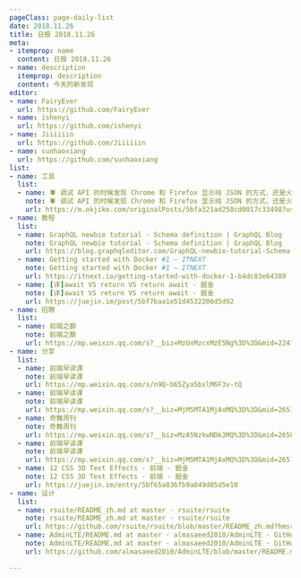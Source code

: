 ```yaml
---
pageClass: page-daily-list
date: 2018.11.26
title: 日报 2018.11.26
meta:
- itemprop: name
  content: 日报 2018.11.26
- name: description
  itemprop: description
  content: 今天的新发现
editor:
- name: FairyEver
  url: https://github.com/FairyEver
- name: ishenyi
  url: https://github.com/ishenyi
- name: Jiiiiiin
  url: https://github.com/Jiiiiiin
- name: sunhaoxiang
  url: https://github.com/sunhaoxiang
list:
- name: 工具
  list:
  - name: 🕷 调试 API 的时候发现 Chrome 和 Firefox 显示纯 JSON 的方式，还是火狐好看一些。不过发现了一个 Chrome 插件：JSON Viewer，链接：https://chrome.google.com/webstore/detail/json-viewer/gbmdgpbipfallnflgajpaliibnhdgobh?utm_source=chrome-ntp-icon 对于请求下来的是纯 JSON 文件的内容，JSON Viewer 可以将其「美化」，并加上语法高亮，这样就不用看 Chrome 原来没格式化的纯文本了。下面示例：①Firefox 显示的 JSON、②Chrome 无插件显示的 JSON、③Chrome 安装了 JSON Viewer 后显示的 JSON - 即刻App
    note: 🕷 调试 API 的时候发现 Chrome 和 Firefox 显示纯 JSON 的方式，还是火狐好看一些。不过发现了一个 Chrome 插件：JSON Viewer，链接：https://chrome.google.com/webstore/detail/json-viewer/gbmdgpbipfallnflgajpaliibnhdgobh?utm_source=chrome-ntp-icon 对于请求下来的是纯 JSON 文件的内容，JSON Viewer 可以将其「美化」，并加上语法高亮，这样就不用看 Chrome 原来没格式化的纯文本了。下面示例：①Firefox 显示的 JSON、②Chrome 无插件显示的 JSON、③Chrome 安装了 JSON Viewer 后显示的 JSON - 即刻App
    url: https://m.okjike.com/originalPosts/5bfa321ad250cd0017c33498?username=BBF01865-F880-4977-B754-2F66F8A97692&share_distinct_id=1674d685817638-02eea7f2e63ca-7a7f3365-304704-1674d68581879f&share_depth=1
- name: 教程
  list:
  - name: GraphQL newbie tutorial - Schema definition | GraphQL Blog
    note: GraphQL newbie tutorial - Schema definition | GraphQL Blog
    url: https://blog.graphqleditor.com/GraphQL-newbie-tutorial-Schema-Definition-SDL/
  - name: Getting started with Docker #1 – ITNEXT
    note: Getting started with Docker #1 – ITNEXT
    url: https://itnext.io/getting-started-with-docker-1-b4dc83e64389
  - name: [译]await VS return VS return await - 掘金
    note: [译]await VS return VS return await - 掘金
    url: https://juejin.im/post/5bf7baa1e51d4532206d5d92
- name: 招聘
  list:
  - name: 前端之巅
    note: 前端之巅
    url: https://mp.weixin.qq.com/s?__biz=MzUxMzcxMzE5Ng%3D%3D&mid=2247489963&idx=1&sn=354edd85a4403e2c61d355f380504f0e#wechat_redirect
- name: 分享
  list:
  - name: 前端早读课
    note: 前端早读课
    url: https://mp.weixin.qq.com/s/n9Q-b65Zya5bxlM6F3v-tQ
  - name: 前端早读课
    note: 前端早读课
    url: https://mp.weixin.qq.com/s?__biz=MjM5MTA1MjAxMQ%3D%3D&mid=2651230525&idx=1&sn=99f1cd18de1593c4f602cfde5f6d29a7#wechat_redirect
  - name: 奇舞周刊
    note: 奇舞周刊
    url: https://mp.weixin.qq.com/s?__biz=MzA5NzkwNDk3MQ%3D%3D&mid=2650588573&idx=1&sn=c71d7b8d8da4e4eca07a1f1b94177eec#wechat_redirect
  - name: 前端早读课
    note: 前端早读课
    url: https://mp.weixin.qq.com/s?__biz=MjM5MTA1MjAxMQ%3D%3D&mid=2651230534&idx=1&sn=25761fb0d218c3f11dd97662fbad0f0a#wechat_redirect
  - name: 12 CSS 3D Text Effects - 前端 - 掘金
    note: 12 CSS 3D Text Effects - 前端 - 掘金
    url: https://juejin.im/entry/5bf65a836fb9a049d05d5e10
- name: 设计
  list:
  - name: rsuite/README_zh.md at master · rsuite/rsuite
    note: rsuite/README_zh.md at master · rsuite/rsuite
    url: https://github.com/rsuite/rsuite/blob/master/README_zh.md?hmsr=toutiao.io&utm_medium=toutiao.io&utm_source=toutiao.io
  - name: AdminLTE/README.md at master · almasaeed2010/AdminLTE · GitHub
    note: AdminLTE/README.md at master · almasaeed2010/AdminLTE · GitHub
    url: https://github.com/almasaeed2010/AdminLTE/blob/master/README.md

---
```


<daily-list v-bind="$page.frontmatter"/>